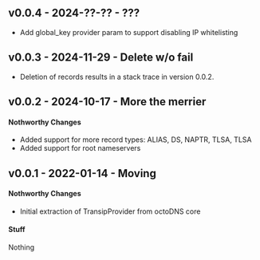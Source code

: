## v0.0.4 - 2024-??-?? - ???

* Add global_key provider param to support disabling IP whitelisting


## v0.0.3 - 2024-11-29 - Delete w/o fail

* Deletion of records results in a stack trace in version 0.0.2.

## v0.0.2 - 2024-10-17 - More the merrier

#### Nothworthy Changes

* Added support for more record types: ALIAS, DS, NAPTR, TLSA, TLSA
* Added support for root nameservers

## v0.0.1 - 2022-01-14 - Moving

#### Nothworthy Changes

* Initial extraction of TransipProvider from octoDNS core

#### Stuff

Nothing
